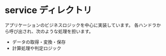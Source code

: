 # service ディレクトリ

アプリケーションのビジネスロジックを中心に実装しています。
各ハンドラから呼び出され、次のような処理を担います。

- データの取得・変換・保存
- 計算処理や判定ロジック

